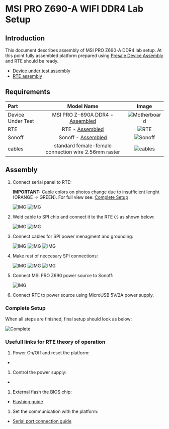 # MSI PRO Z690-A WIFI DDR4 Lab Setup

## Introduction

This document describes assembly of MSI PRO Z690-A DDR4 lab setup. At this
point fully assembled platform prepared using
[Presale Device Assembly](msi_z690.md) and RTE should be ready.
- [Device under test assembly](msi_z690.md)
- [RTE assembly](../rte/v1.1.0/getting-started.md#quick-start-guide)

## Requirements

| Part              | Model Name                                                 | Image                                    |
|:------------------|:----------------------------------------------------------:|:----------------------------------------:|
| Device Under Test | MSI PRO Z-690A DDR4 - [Assembled](msi_z690.md)             |![Motherboard](images/motherboard.jpg)    |
| RTE               | RTE - [Assembled](../rte/introduction.md#rte-introduction) |![RTE](images/rte_built.jpg)              |
| Sonoff            | Sonoff - [Assembled](???)                                  |![Sonoff](images/sonoff_disconnected.jpg) |
| cables            | standard female-female connection wire 2.56mm raster       |![cables](images/female_female_cables.jpg)|

[comment]: <> (TODO: Create external Sonoff docs)

## Assembly

1. Connect serial panel to RTE:

    **IMPORTANT:** Cable colors on photos change due to insufficient lenght
    (ORANGE -> GREEN). For full view see: [Complete Setup](#complete-setup)

    ![IMG](images/msi_z690_lab_serial_panel.jpg)
    ![IMG](images/msi_z690_lab_serial_RTE.jpg)

1. Weld cable to SPI chip and connect it to the RTE `CS` as shown below:

    ![IMG](images/msi_z690_lab_chip_weld.jpg)
    ![IMG](images/msi_z690_lab_SPI_RTE.jpg)

1. Connect cables for SPI power menagment and grounding:

    ![IMG](images/msi_z690_lab_chip_power_RTE.jpg)
    ![IMG](images/msi_z690_lab_chip_ground_RTE.jpg)
    ![IMG](images/msi_z690_lab_chip_power_connections.jpg)

1. Make rest of neccesary SPI connections:

    ![IMG](images/msi_z690_spi.jpeg)
    ![IMG](images/msi_z690_lab_SPI_RTE.jpg)
    ![IMG](images/msi_z690_lab_SPI_RTE_2.jpg)

1. Connect MSI PRO Z690 power source to Sonoff:

    ![IMG](images/sonoff_connected.jpg)

1. Connect RTE to power source using MicroUSB 5V/2A power supply.

### Complete Setup

When all steps are finished, final setup should look as below:

![Complete](images/msi_z690_lab_complete.jpg)

### Usefull links for RTE theory of operation

1. Power On/Off and reset the platform:

- [comment]: <> (TODO: create external power control docs)

1. Control the power supply:

- [comment]: <> (TODO: create external power control docs)

1. External flash the BIOS chip:

- [Flashing guide](../rte/v1.1.0/getting-started.md#flashing-guide)

1. Set the communication with the platform:

- [Serial port connection guide](../rte/v1.1.0/getting-started.md#serial-port-connection-guide)

[comment]: <> (TODO: Verify links after merge)
